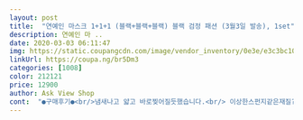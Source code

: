 ```yaml
---
layout: post 
title:  "연예인 마스크 1+1+1 (블랙+블랙+블랙) 블랙 검정 패션 (3월3일 발송), 1set" 
description: 연예인 마 ..
date: 2020-03-03 06:11:47 
img: https://static.coupangcdn.com/image/vendor_inventory/0e3e/e3c3bc103c98e576e9c60e999312d351b06379ae54890e54a1dda192839d.jpg 
linkUrl: https://coupa.ng/br5Dm3 
categories: [1008] 
color: 212121 
price: 12900 
author: Ask View Shop 
cont:  "●구매후기●<br/>냄새나고 얇고 바로찢어질듯했습니다.<br/> 이상한스펀지같은재질? 머리카락자른후 머리카락털때 쓰는 그런스펀지같았습니다 바로버렸내요.<br/>.<br/><br/>약간 얇은 스폰지같은재질의 마스크입니다.<br/> 처음 개봉하면 냄새가나니 빨아서 착용하시고 필터기능없는 그냥 마스크이니 사람 모이는 장소가실땐 사용자제하시는게 좋을듯합니다.<br/> 마스크사용시 좋은점은 귀뒤쪽부분이 아프지않고 얼굴에 마스크자국이 남지않는건 좋아요.<br/><br/>재질감 완전  꽝   일반스폰지같는  재질 얇고 투명해  금방 찔어질거같음  요즘  코로나감염 착용하기엔  넘 얇아서 침투 흠수해   재질감 떨어짐   마슥느 재질보면 막상  양면에 빚이 반사가 된다고할까? 그런 느낌ㅜㅜ가격대비 넘 후지고 일회용마스크  구매하는게 낳겠어요  상품제작  좀두껍게 만듬  코로나예방 조금도움이 될듯ㅠ 걍 이건 패션 마스크일뿐  마스크착용동시  딸이 엄ㅈ마입냄새가 나요 그정도 얇음ㅠㅠ 반품도그돈이 아깝고 걍 신종코로나 끝나면  패션으로 사용하는게 나음  막상구매  후 후회ㅠㅠ 돈이아깝다<br/>" 
---
```

